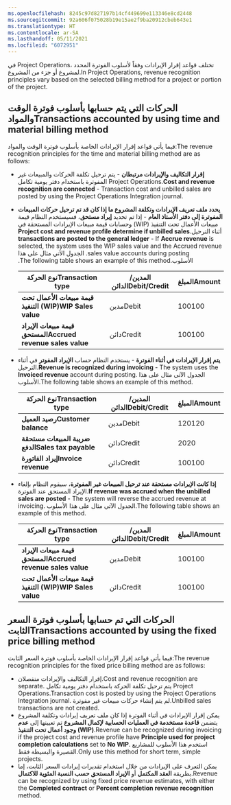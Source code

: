 ```yaml
---
ms.openlocfilehash: 8245c97d827197b14cf449699e113346e8cd2448
ms.sourcegitcommit: 92a606f075028b19e15ae2f9ba20912cbeb643e1
ms.translationtype: HT
ms.contentlocale: ar-SA
ms.lasthandoff: 05/11/2021
ms.locfileid: "6072951"
---
```

<span data-ttu-id="d982b-101">في Project Operations، تختلف قواعد إقرار الإيرادات وفقاً لأسلوب الفوترة المحدد لمشروع أو جزء من المشروع.</span><span class="sxs-lookup"><span data-stu-id="d982b-101">In Project Operations, revenue recognition principles vary based on the selected billing method for a project or portion of the project.</span></span>

## <a name="transactions-accounted-by-using-time-and-material-billing-method"></a><span data-ttu-id="d982b-102">الحركات التي يتم حسابها بأسلوب فوترة الوقت والمواد</span><span class="sxs-lookup"><span data-stu-id="d982b-102">Transactions accounted by using time and material billing method</span></span>
<span data-ttu-id="d982b-103">فيما يأتي قواعد إقرار الإيرادات الخاصة بأسلوب فوترة الوقت والمواد:</span><span class="sxs-lookup"><span data-stu-id="d982b-103">The revenue recognition principles for the time and material billing method are as follows:</span></span>

- <span data-ttu-id="d982b-104">**‏‫إقرار التكاليف والإيرادات مرتبطان** -‬ يتم ترحيل تكلفة الحركات والمبيعات غير المفوترة باستخدام دفتر يومية تكامل Project Operations.</span><span class="sxs-lookup"><span data-stu-id="d982b-104">**Cost and revenue recognition are connected** - Transaction cost and unbilled sales are posted by using the Project Operations Integration journal.</span></span>
- <span data-ttu-id="d982b-105">**‏‫يحدد ملف تعريف الإيرادات وتكلفة المشروع ما إذا كان قد تم ترحيل حركات المبيعات المفوترة إلى دفتر الأستاذ العام** - إذا تم تحديد **إيراد مستحق**، فسيستخدم النظام قيمة مبيعات الأعمال تحت التنفيذ (WIP) وحسابات قيمة مبيعات الإيرادات المستحقة في أثناء الترحيل.</span><span class="sxs-lookup"><span data-stu-id="d982b-105">**Project cost and revenue profile determine if unbilled sales transactions are posted to the general ledger** - If **Accrue revenue** is selected, the system uses the WIP sales value and the Accrued revenue sales value accounts during posting.</span></span> <span data-ttu-id="d982b-106">الجدول الآتي مثال على هذا الأسلوب.</span><span class="sxs-lookup"><span data-stu-id="d982b-106">The following table shows an example of this method.</span></span>
 
    | <span data-ttu-id="d982b-107">**نوع الحركة**</span><span class="sxs-lookup"><span data-stu-id="d982b-107">**Transaction type**</span></span> | <span data-ttu-id="d982b-108">**المدين/الدائن**</span><span class="sxs-lookup"><span data-stu-id="d982b-108">**Debit/Credit**</span></span> | <span data-ttu-id="d982b-109">**المبلغ**</span><span class="sxs-lookup"><span data-stu-id="d982b-109">**Amount**</span></span> |
     | ------------- | ------------- |------------- |
     | <span data-ttu-id="d982b-110">**قيمة مبيعات الأعمال تحت التنفيذ (WIP)**</span><span class="sxs-lookup"><span data-stu-id="d982b-110">**WIP Sales value**</span></span> | <span data-ttu-id="d982b-111">مدين</span><span class="sxs-lookup"><span data-stu-id="d982b-111">Debit</span></span> | <span data-ttu-id="d982b-112">100</span><span class="sxs-lookup"><span data-stu-id="d982b-112">100</span></span>|
     | <span data-ttu-id="d982b-113">**قيمة مبيعات الإيراد المستحق**</span><span class="sxs-lookup"><span data-stu-id="d982b-113">**Accrued revenue sales value**</span></span> | <span data-ttu-id="d982b-114">دائن‬</span><span class="sxs-lookup"><span data-stu-id="d982b-114">Credit</span></span> | <span data-ttu-id="d982b-115">100</span><span class="sxs-lookup"><span data-stu-id="d982b-115">100</span></span>|

- <span data-ttu-id="d982b-116">**يتم إقرار الإيرادات في أثناء الفوترة** - يستخدم النظام حساب **الإيراد المفوتر** في أثناء الترحيل.</span><span class="sxs-lookup"><span data-stu-id="d982b-116">**Revenue is recognized during invoicing** - The system uses the **Invoiced revenue** account during posting.</span></span> <span data-ttu-id="d982b-117">الجدول الآتي مثال على هذا الأسلوب.</span><span class="sxs-lookup"><span data-stu-id="d982b-117">The following table shows an example of this method.</span></span>

    | <span data-ttu-id="d982b-118">**نوع الحركة**</span><span class="sxs-lookup"><span data-stu-id="d982b-118">**Transaction type**</span></span> |<span data-ttu-id="d982b-119">**المدين/الدائن**</span><span class="sxs-lookup"><span data-stu-id="d982b-119">**Debit/Credit**</span></span> | <span data-ttu-id="d982b-120">**المبلغ**</span><span class="sxs-lookup"><span data-stu-id="d982b-120">**Amount**</span></span> |
     | ------------- | ------------- |------------- |
     | <span data-ttu-id="d982b-121">**رصيد العميل**</span><span class="sxs-lookup"><span data-stu-id="d982b-121">**Customer balance**</span></span> | <span data-ttu-id="d982b-122">مدين</span><span class="sxs-lookup"><span data-stu-id="d982b-122">Debit</span></span> | <span data-ttu-id="d982b-123">120</span><span class="sxs-lookup"><span data-stu-id="d982b-123">120</span></span>|
    | <span data-ttu-id="d982b-124">**ضريبة المبيعات مستحقة الدفع**</span><span class="sxs-lookup"><span data-stu-id="d982b-124">**Sales tax payable**</span></span> | <span data-ttu-id="d982b-125">دائن‬</span><span class="sxs-lookup"><span data-stu-id="d982b-125">Credit</span></span> | <span data-ttu-id="d982b-126">20</span><span class="sxs-lookup"><span data-stu-id="d982b-126">20</span></span>|
    | <span data-ttu-id="d982b-127">**إيراد الفاتورة**</span><span class="sxs-lookup"><span data-stu-id="d982b-127">**Invoice revenue**</span></span> | <span data-ttu-id="d982b-128">دائن‬</span><span class="sxs-lookup"><span data-stu-id="d982b-128">Credit</span></span> | <span data-ttu-id="d982b-129">100</span><span class="sxs-lookup"><span data-stu-id="d982b-129">100</span></span>|

- <span data-ttu-id="d982b-130">**إذا كانت الإيرادات مستحقة عند ترحيل المبيعات غير المفوترة**، سيقوم النظام بإلغاء الإيراد المستحق عند الفوترة.</span><span class="sxs-lookup"><span data-stu-id="d982b-130">**If revenue was accrued when the unbilled sales are posted** - The system will reverse the accrued revenue at invoicing.</span></span> <span data-ttu-id="d982b-131">الجدول الآتي مثال على هذا الأسلوب.</span><span class="sxs-lookup"><span data-stu-id="d982b-131">The following table shows an example of this method.</span></span>

    | <span data-ttu-id="d982b-132">**نوع الحركة**</span><span class="sxs-lookup"><span data-stu-id="d982b-132">**Transaction type**</span></span> | <span data-ttu-id="d982b-133">**المدين/الدائن**</span><span class="sxs-lookup"><span data-stu-id="d982b-133">**Debit/Credit**</span></span> | <span data-ttu-id="d982b-134">**المبلغ**</span><span class="sxs-lookup"><span data-stu-id="d982b-134">**Amount**</span></span> |
     | ------------- | ------------- |------------- |
     | <span data-ttu-id="d982b-135">**قيمة مبيعات الإيراد المستحق**</span><span class="sxs-lookup"><span data-stu-id="d982b-135">**Accrued revenue sales value**</span></span> | <span data-ttu-id="d982b-136">مدين</span><span class="sxs-lookup"><span data-stu-id="d982b-136">Debit</span></span> | <span data-ttu-id="d982b-137">100</span><span class="sxs-lookup"><span data-stu-id="d982b-137">100</span></span>|
     | <span data-ttu-id="d982b-138">**قيمة مبيعات الأعمال تحت التنفيذ (WIP)**</span><span class="sxs-lookup"><span data-stu-id="d982b-138">**WIP Sales value**</span></span> | <span data-ttu-id="d982b-139">دائن‬</span><span class="sxs-lookup"><span data-stu-id="d982b-139">Credit</span></span> | <span data-ttu-id="d982b-140">100</span><span class="sxs-lookup"><span data-stu-id="d982b-140">100</span></span>|

## <a name="transactions-accounted-by-using-the-fixed-price-billing-method"></a><span data-ttu-id="d982b-141">الحركات التي تم حسابها بأسلوب فوترة السعر الثابت</span><span class="sxs-lookup"><span data-stu-id="d982b-141">Transactions accounted by using the fixed price billing method</span></span>
<span data-ttu-id="d982b-142">فيما يأتي قواعد إقرار الإيرادات الخاصة بأسلوب فوترة السعر الثابت:</span><span class="sxs-lookup"><span data-stu-id="d982b-142">The revenue recognition principles for the fixed price billing method are as follows:</span></span>

- <span data-ttu-id="d982b-143">إقرار التكاليف والإيرادات منفصلان.</span><span class="sxs-lookup"><span data-stu-id="d982b-143">Cost and revenue recognition are separate.</span></span> <span data-ttu-id="d982b-144">يتم ترحيل تكلفة الحركة باستخدام دفتر يومية تكامل Project Operations.</span><span class="sxs-lookup"><span data-stu-id="d982b-144">Transaction cost is posted by using the Project Operations Integration journal.</span></span> <span data-ttu-id="d982b-145">لم يتم إنشاء حركات مبيعات غير مفوترة.</span><span class="sxs-lookup"><span data-stu-id="d982b-145">Unbilled sales transactions are not created.</span></span>
- <span data-ttu-id="d982b-146">يمكن إقرار الإيرادات في أثناء الفوترة إذا كان ملف تعريف إيرادات وتكلفة المشروع يتضمن **قاعدة مستخدمة في العمليات الحسابية لإكمال المشروع** تم تعيينها إلى **عدم وجود أعمال تحت التنفيذ (WIP)**.</span><span class="sxs-lookup"><span data-stu-id="d982b-146">Revenue can be recognized during invoicing if the project cost and revenue profile have **Principle used for project completion calculations** set to **No WIP**.</span></span> <span data-ttu-id="d982b-147">استخدم هذا الأسلوب للمشاريع القصيرة والبسيطة فقط.</span><span class="sxs-lookup"><span data-stu-id="d982b-147">Only use this method for short term, simple projects.</span></span>
- <span data-ttu-id="d982b-148">يمكن التعرف على الإيرادات من خلال استخدام تقديرات إيرادات السعر الثابت، إما بطريقة **العقد المكتمل** أو **الإيراد المستحق حسب النسبة المئوية للاكتمال**.</span><span class="sxs-lookup"><span data-stu-id="d982b-148">Revenue can be recognized by using fixed price revenue estimates, with either the **Completed contract** or **Percent completion revenue recognition** method.</span></span>


